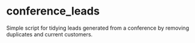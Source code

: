 # conference_leads
Simple script for tidying leads generated from a conference by removing duplicates and current customers. 
